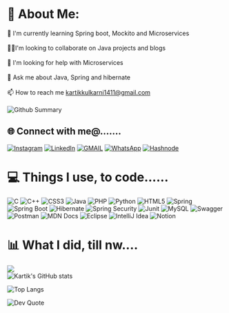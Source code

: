 # 💫 About Me:
🧠 I'm currently learning Spring boot, Mockito and Microservices<br><br>👯‍♀️I'm looking to collaborate on Java projects and blogs<br><br>🤔 I'm looking for help with Microservices<br><br>💬 Ask me about Java, Spring and hibernate<br><br>📫 How to reach me kartikkulkarni1411@gmail.com<br><br>
![Github Summary](https://github-profile-summary-cards.vercel.app/api/cards/profile-details?username=kartik1502&theme=tokyonight)


## 🌐 Connect with me@.......
[![Instagram](https://img.shields.io/badge/Instagram-%23E4405F.svg?logo=Instagram&logoColor=white&style=for-the-badge)](https://instagram.com/kartik_kulkarni1411/) 
[![LinkedIn](https://img.shields.io/badge/LinkedIn-%230077B5.svg?logo=linkedin&logoColor=white&style=for-the-badge)](https://linkedin.com/in/karthik-kulkarni-ka1411/) 
[![GMAIL](https://img.shields.io/badge/Gmail-D14836?style=for-the-badge&logo=gmail&logoColor=white)](mailto:kartikkulkarni1411@gmail.com)
[![WhatsApp](https://img.shields.io/badge/WhatsApp-25D366?style=for-the-badge&logo=whatsapp&logoColor=white)](https://wa.me/6361921186)
[![Hashnode](https://img.shields.io/badge/Hashnode-2962FF?style=for-the-badge&logo=hashnode&logoColor=white)](https://hashnode.com/@KartiKulkarni)


# 💻 Things I use, to code......
![C](https://img.shields.io/badge/c-%2300599C.svg?style=for-the-badge&logo=c&logoColor=white) ![C++](https://img.shields.io/badge/c++-%2300599C.svg?style=for-the-badge&logo=c%2B%2B&logoColor=white) ![CSS3](https://img.shields.io/badge/css3-%231572B6.svg?style=for-the-badge&logo=css3&logoColor=white) ![Java](https://img.shields.io/badge/java-%23ED8B00.svg?style=for-the-badge&logo=java&logoColor=white) ![PHP](https://img.shields.io/badge/php-%23777BB4.svg?style=for-the-badge&logo=php&logoColor=white) ![Python](https://img.shields.io/badge/python-3670A0?style=for-the-badge&logo=python&logoColor=ffdd54) ![HTML5](https://img.shields.io/badge/html5-%23E34F26.svg?style=for-the-badge&logo=html5&logoColor=white) ![Spring](https://img.shields.io/badge/spring-%236DB33F.svg?style=for-the-badge&logo=spring&logoColor=white) ![Spring Boot](https://img.shields.io/badge/Spring_Boot-F2F4F9?style=for-the-badge&logo=spring-boot) ![Hibernate](https://img.shields.io/badge/Hibernate-59666C?style=for-the-badge&logo=Hibernate&logoColor=white) ![Spring Security](https://img.shields.io/badge/Spring_Security-6DB33F?style=for-the-badge&logo=Spring-Security&logoColor=white
) ![Junit](https://img.shields.io/badge/Junit5-25A162?style=for-the-badge&logo=junit5&logoColor=white) ![MySQL](https://img.shields.io/badge/mysql-%2300f.svg?style=for-the-badge&logo=mysql&logoColor=white) ![Swagger](https://img.shields.io/badge/-Swagger-%23Clojure?style=for-the-badge&logo=swagger&logoColor=white) ![Postman](https://img.shields.io/badge/Postman-FF6C37?style=for-the-badge&logo=Postman&logoColor=white)
![MDN Docs](https://img.shields.io/badge/MDN_Web_Docs-black?style=for-the-badge&logo=mdnwebdocs&logoColor=white)  ![Eclipse](	https://img.shields.io/badge/Eclipse-2C2255?style=for-the-badge&logo=eclipse&logoColor=white) ![IntelliJ Idea](https://img.shields.io/badge/IntelliJ_IDEA-000000.svg?style=for-the-badge&logo=intellij-idea&logoColor=white
)  ![Notion](https://img.shields.io/badge/Notion-%23000000.svg?style=for-the-badge&logo=notion&logoColor=white)  

# 📊 What I did, till nw....
![](https://github-readme-streak-stats.herokuapp.com/?user=kartik1502&theme=tokyonight&hide_border=false)<br/>
![Kartik's GitHub stats](https://github-readme-stats.vercel.app/api?username=kartik1502&show_icons=true&rank_icon=github&theme=tokyonight)

![Top Langs](https://github-readme-stats.vercel.app/api/top-langs/?username=kartik1502&theme=tokyonight)


![Dev Quote](https://quotes-github-readme.vercel.app/api?type=vetical&theme=tokyonight)
